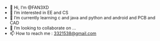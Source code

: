 - 👋 Hi, I’m @FAN3XD
- 👀 I’m interested in EE and CS
- 🌱 I’m currently learning c and java and python and android and PCB and CAD
- 💞️ I’m looking to collaborate on ...
- 📫 How to reach me  : 3321538@gmail.com 

<!---
FAN3XD/FAN3XD is a ✨ special ✨ repository because its `README.md` (this file) appears on your GitHub profile.
You can click the Preview link to take a look at your changes.
--->
